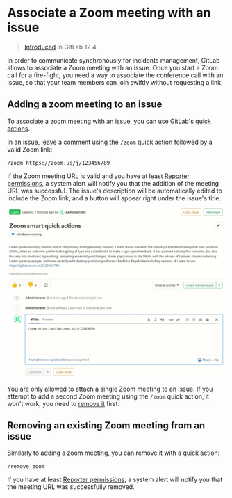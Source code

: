 # Associate a Zoom meeting with an issue

> [Introduced](https://gitlab.com/gitlab-org/gitlab/-/merge_requests/16609) in GitLab 12.4.

In order to communicate synchronously for incidents management,
GitLab allows to associate a Zoom meeting with an issue.
Once you start a Zoom call for a fire-fight, you need a way to
associate the conference call with an issue, so that your team
members can join swiftly without requesting a link.

## Adding a zoom meeting to an issue

To associate a zoom meeting with an issue, you can use GitLab's
[quick actions](../quick_actions.md#quick-actions-for-issues-merge-requests-and-epics).

In an issue, leave a comment using the `/zoom` quick action followed by a valid Zoom link:

```shell
/zoom https://zoom.us/j/123456789
```

If the Zoom meeting URL is valid and you have at least [Reporter permissions](../../permissions.md),
a system alert will notify you that the addition of the meeting URL was successful.
The issue's description will be automatically edited to include the Zoom link, and a button will
appear right under the issue's title.

![Link Zoom Call in Issue](img/zoom-quickaction-button.png)

You are only allowed to attach a single Zoom meeting to an issue. If you attempt
to add a second Zoom meeting using the `/zoom` quick action, it won't work, you
need to [remove it](#removing-an-existing-zoom-meeting-from-an-issue) first.

## Removing an existing Zoom meeting from an issue

Similarly to adding a zoom meeting, you can remove it with a quick action:

```shell
/remove_zoom
```

If you have at least [Reporter permissions](../../permissions.md),
a system alert will notify you that the meeting URL was successfully removed.
